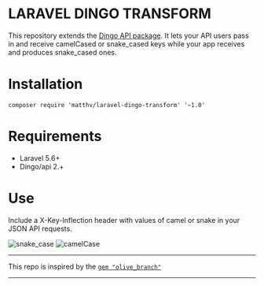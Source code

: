 LARAVEL DINGO TRANSFORM
=============

This repository extends the [Dingo API package](https://github.com/dingo/api).
It lets your API users pass in and receive camelCased or snake_cased keys while your app receives and produces snake_cased ones.


# Installation

```
composer require 'matthv/laravel-dingo-transform' '~1.0'
```

# Requirements

- Laravel 5.6+
- Dingo/api 2.+

# Use

Include a X-Key-Inflection header with values of camel or snake in your JSON API requests.
  
![snake_case](https://i.imgur.com/2wn3FAA.png)
![camelCase](https://i.imgur.com/2PC3h8W.png)

___

This repo is inspired by the [```gem "olive_branch"```](https://github.com/vigetlabs/olive_branch)

---